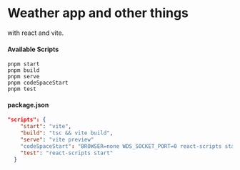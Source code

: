 # Weather app and other things

with react and vite.

#### Available Scripts

```node
pnpm start
pnpm build
pnpm serve
pnpm codeSpaceStart
pnpm test
```

#### package.json

```json
"scripts": {
    "start": "vite",
    "build": "tsc && vite build",
    "serve": "vite preview"
    "codeSpaceStart": "BROWSER=none WDS_SOCKET_PORT=0 react-scripts start",
    "test": "react-scripts start"
  }
```
